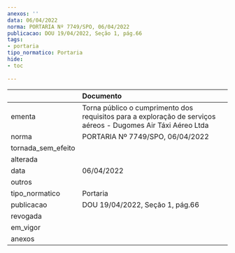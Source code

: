 ```yaml
---
anexos: ''
data: 06/04/2022
norma: PORTARIA Nº 7749/SPO, 06/04/2022
publicacao: DOU 19/04/2022, Seção 1, pág.66
tags:
- portaria
tipo_normatico: Portaria
hide: 
- toc 
 
---
```


|                    | Documento                                                                                                     |
|:-------------------|:--------------------------------------------------------------------------------------------------------------|
| ementa             | Torna público o cumprimento dos requisitos para a exploração de serviços aéreos - Dugomes Air Táxi Aéreo Ltda |
| norma              | PORTARIA Nº 7749/SPO, 06/04/2022                                                                              |
| tornada_sem_efeito |                                                                                                               |
| alterada           |                                                                                                               |
| data               | 06/04/2022                                                                                                    |
| outros             |                                                                                                               |
| tipo_normatico     | Portaria                                                                                                      |
| publicacao         | DOU 19/04/2022, Seção 1, pág.66                                                                               |
| revogada           |                                                                                                               |
| em_vigor           |                                                                                                               |
| anexos             |                                                                                                               |